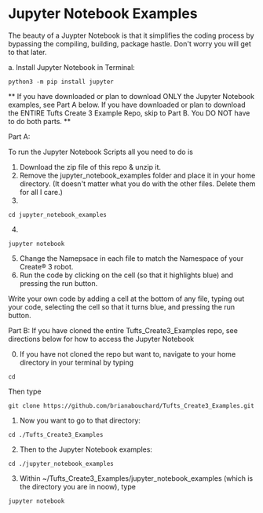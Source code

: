 # Jupyter Notebook Examples

The beauty of a Juypter Notebook is that it simplifies the coding process by bypassing the compiling, building, package hastle. Don't worry you will get to that later. 

a. Install Jupyter Notebook in Terminal:
```
python3 -m pip install jupyter
```

** If you have downloaded or plan to download ONLY the Jupyter Notebook examples, see Part A below. If you have downloaded or plan to download the ENTIRE Tufts Create 3 Example Repo, skip to Part B. You DO NOT have to do both parts. **

Part A:

To run the Jupyter Notebook Scripts all you need to do is

1. Download the zip file of this repo & unzip it. 
2. Remove the jupyter_notebook_examples folder and place it in your home directory. (It doesn't matter what you do with the other files. Delete them for all I care.)
3. 
```
cd jupyter_notebook_examples
```
4. 
```
jupyter notebook
``` 
5. Change the Namepsace in each file to match the Namespace of your Create® 3 robot.
6. Run the code by clicking on the cell (so that it highlights blue) and pressing the run button. 

Write your own code by adding a cell at the bottom of any file, typing out your code, selecting the cell so that it turns blue, and pressing the run button.


Part B:
If you have cloned the entire Tufts_Create3_Examples repo, see directions below for how to access the Jupyter Notebook

0. If you have not cloned the repo but want to, navigate to your home directory in your terminal by typing
```
cd
```
Then type
```
git clone https://github.com/brianabouchard/Tufts_Create3_Examples.git
```
1. Now you want to go to that directory: 
```
cd ./Tufts_Create3_Examples
```
2. Then to the Jupyter Notebook examples:
```
cd ./jupyter_notebook_examples
```
3. Within ~/Tufts_Create3_Examples/jupyter_notebook_examples (which is the directory you are in noow), type
```
jupyter notebook
```
